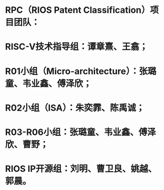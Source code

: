 # RPC（RIOS Patent Classification）项目团队：
# RISC-V技术指导组：谭章熹、王翕；
# R01小组（Micro-architecture）：张璐童、韦业鑫、傅泽欣；
# R02小组（ISA）：朱奕霏、陈禹诚；
# R03-R06小组：张璐童、韦业鑫、傅泽欣、曹野；
# RIOS IP开源组：刘明、曹卫良、姚越、郭晨。
